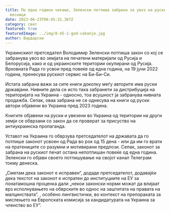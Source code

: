 ```yaml
---
title: По една година чекање, Зеленски потпиша забрана за увоз на руски книги и
  весници
date: 2023-06-23T06:45:31.367Z
category: свет
featured: true
featuredImage: ../img/8-45-1-god-cekanje.jpg
author: Вардарски
---
```

Украинскиот претседател Володимир Зеленски потпиша закон со кој се забранува увоз во земјата на печатени материјали од Русија и Белорусија, како и од украинските територии окупирани од Русија. Врховната Рада го усвои пред повеќе од една година, на 19 јуни 2022 година, пренесува рускиот сервис на Би-Би-Си.

Истата забрана важи за сите книги доколку меѓу авторите има руски државјани. Нивните дела се исто така забранети за дистрибуција на територијата на Украина - односно, тоа всушност ја забранува нивната продажба. Сепак, оваа забрана не се однесува на книги од руски автори објавени во Украина пред 2023 година.

Книгите објавени на руски и увезени во Украина од територии на други земји се обврзани со закон да се проверат за присуство на антиукраинска пропаганда.

Уставот на Украина го обврзува претседателот на државата да го потпише законот усвоен од Рада во рок од 15 дена - или да им го врати на пратениците со разумни и мотивирани предлози. Сепак, законот за забрана на рускиот печат остана непотпишан повеќе од една година. Зеленски го објави своето потпишување на својот канал Телеграм токму денеска.

„Сметам дека законот е исправен“, додаде претседателот, додавајќи дека текстот на законот е испратен до институциите на ЕУ за понатамошна проценка дали „некои законски норми можат да влијаат врз исполнувањето на обврските во однос на заштитата на правата на малцинствата“. , особено лингвистички, во контекст на препораката за мислењето на Европската комисија за кандидатурата на Украина за членство во ЕУ“.